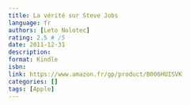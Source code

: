 ```yaml
---
title: La vérité sur Steve Jobs
language: fr
authors: [Leto Nolotec]
rating: 2.5 # /5
date: 2011-12-31
description:
format: Kindle
isbn:
link: https://www.amazon.fr/gp/product/B006HUISVK
categories: []
tags: [Apple]
---
```


<!-- Le livre était rempli de fautes d’orthographe, mais la vérité était intéressante -->
